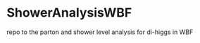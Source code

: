 ShowerAnalysisWBF
=================

repo to the parton and shower level analysis for di-higgs in WBF
